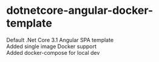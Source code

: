 # dotnetcore-angular-docker-template

Default .Net Core 3.1 Angular SPA template<br>
Added single image Docker support<br>
Added docker-compose for local dev<br>
